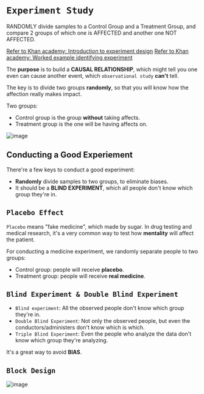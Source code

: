 # `Experiment Study`
RANDOMLY divide samples to a Control Group and a Treatment Group, and compare 2 groups of which one is AFFECTED and another one NOT AFFECTED.

[Refer to Khan academy: Introduction to experiment design](https://www.khanacademy.org/math/ap-statistics/gathering-data-ap/modal/v/introduction-to-experiment-design)
[Refer to Khan academy: Worked example identifying experiment](https://www.khanacademy.org/math/ap-statistics/gathering-data-ap/modal/v/worked-example-identifying-experiment)


The **purpose** is to build a **CAUSAL RELATIONSHIP**, which might tell you one even can cause another event, which `observational study` **can't** tell.

The key is to divide two groups **randomly**, so that you will know how the affection really makes impact.

Two groups:
- Control group is the group **without** taking affects.
- Treatment group is the one will be having affects on.

![image](https://user-images.githubusercontent.com/14041622/43946348-9f607d4e-9cb7-11e8-8114-736cb092003f.png)

## Conducting a Good Experiement
There're a few keys to conduct a good experiment:
- **Randomly** divide samples to two groups, to eliminate biases.
- It should be a **BLIND EXPERIMENT**, which all people don't know which group they're in.



## `Placebo Effect`
`Placebo` means "fake medicine", which made by sugar.
In drug testing and medical research, it's a very common way to test how **mentality** will affect the patient.

For conducting a medicine experiment, we randomly separate people to two groups:
- Control group: people will receive **placebo**.
- Treatment group: people will receive **real medicine**.


## `Blind Experiment & Double Blind Experiment`

- `Blind experiment`: All the observed people don't know which group they're in.
- `Double Blind Experiment`: Not only the observed people, but even the conductors/administers don't know which is which.
- `Triple Blind Experiment`: Even the people who analyze the data don't know which group they're analyzing.

It's a great way to avoid **BIAS**.


## `Block Design`

![image](https://user-images.githubusercontent.com/14041622/43947064-9e7e1d44-9cb9-11e8-85f3-33f6ec8191d6.png)
